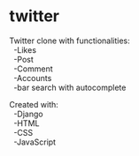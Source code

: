 # twitter

Twitter clone with functionalities: <br>
&nbsp; -Likes <br>
&nbsp; -Post <br>
&nbsp; -Comment <br>
&nbsp; -Accounts <br>
&nbsp; -bar search with autocomplete <br>

Created with: <br>
&nbsp; -Django <br>
&nbsp; -HTML <br>
&nbsp; -CSS <br>
&nbsp; -JavaScript <br>
